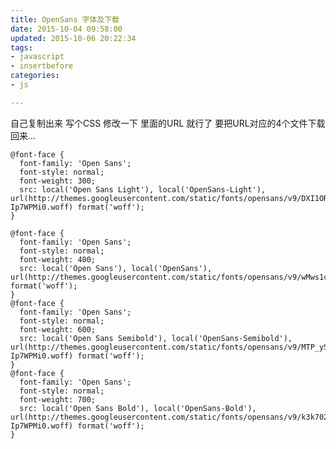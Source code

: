 ```yaml
---
title: OpenSans 字体及下载
date: 2015-10-04 09:58:00
updated: 2015-10-06 20:22:34
tags: 
- javascript
- insertbefore
categories: 
- js

---
```

自己复制出来 写个CSS 修改一下 里面的URL 就行了 要把URL对应的4个文件下载回来... 

    @font-face {
      font-family: 'Open Sans';
      font-style: normal;
      font-weight: 300;
      src: local('Open Sans Light'), local('OpenSans-Light'), url(http://themes.googleusercontent.com/static/fonts/opensans/v9/DXI1ORHCpsQm3Vp6mXoaTb3hpw3pgy2gAi-Ip7WPMi0.woff) format('woff');
    }


<!--more-->


    @font-face {
      font-family: 'Open Sans';
      font-style: normal;
      font-weight: 400;
      src: local('Open Sans'), local('OpenSans'), url(http://themes.googleusercontent.com/static/fonts/opensans/v9/wMws1cEtxWZc6AZZIpiqWALUuEpTyoUstqEm5AMlJo4.woff) format('woff');
    }
    @font-face {
      font-family: 'Open Sans';
      font-style: normal;
      font-weight: 600;
      src: local('Open Sans Semibold'), local('OpenSans-Semibold'), url(http://themes.googleusercontent.com/static/fonts/opensans/v9/MTP_ySUJH_bn48VBG8sNSr3hpw3pgy2gAi-Ip7WPMi0.woff) format('woff');
    }
    @font-face {
      font-family: 'Open Sans';
      font-style: normal;
      font-weight: 700;
      src: local('Open Sans Bold'), local('OpenSans-Bold'), url(http://themes.googleusercontent.com/static/fonts/opensans/v9/k3k702ZOKiLJc3WVjuplzL3hpw3pgy2gAi-Ip7WPMi0.woff) format('woff');
    }
